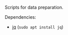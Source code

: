Scripts for data preparation.

Dependencies:
 * [jq](https://stedolan.github.io/jq/) (`sudo apt install jq`)
